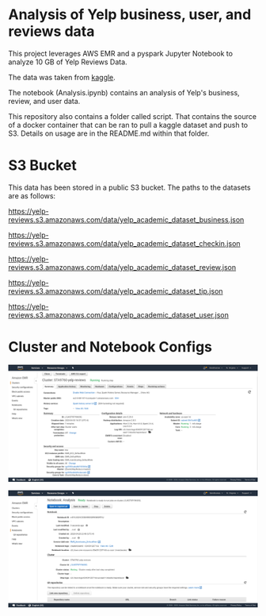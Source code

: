 # Analysis of Yelp business, user, and reviews data

This project leverages AWS EMR and a pyspark Jupyter Notebook to analyze 10 GB of Yelp Reviews Data. 

The data was taken from [kaggle](https://www.kaggle.com/yelp-dataset/yelp-dataset).

The notebook (Analysis.ipynb) contains an analysis of Yelp's business, review, and user data.

This repository also contains a folder called script. That contains the source of a docker container that can be ran to pull a kaggle dataset and push to S3. Details on usage are in the README.md within that folder. 

# S3 Bucket
This data has been stored in a public S3 bucket.
The paths to the datasets are as follows: 

https://yelp-reviews.s3.amazonaws.com/data/yelp_academic_dataset_business.json

https://yelp-reviews.s3.amazonaws.com/data/yelp_academic_dataset_checkin.json

https://yelp-reviews.s3.amazonaws.com/data/yelp_academic_dataset_review.json

https://yelp-reviews.s3.amazonaws.com/data/yelp_academic_dataset_tip.json

https://yelp-reviews.s3.amazonaws.com/data/yelp_academic_dataset_user.json

# Cluster and Notebook Configs
![image](config-screenshots/cluster-configuration.png)


![image](config-screenshots/jupyter_nb-config.png)


